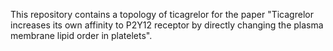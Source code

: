 This repository contains a topology of ticagrelor for the paper "Ticagrelor increases its own affinity to P2Y12 receptor by directly changing the plasma membrane lipid order in platelets".
